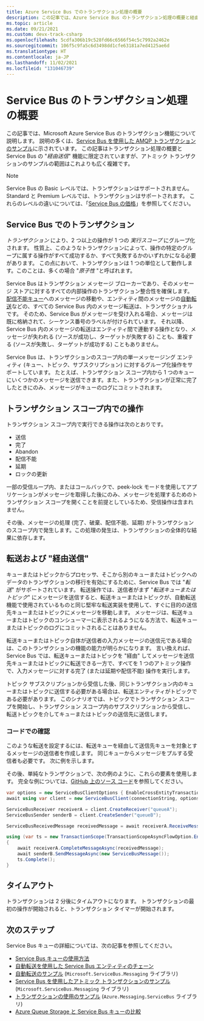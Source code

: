 ```yaml
---
title: Azure Service Bus でのトランザクション処理の概要
description: この記事では、Azure Service Bus のトランザクション処理の概要と経由送信機能について説明します。
ms.topic: article
ms.date: 09/21/2021
ms.custom: devx-track-csharp
ms.openlocfilehash: 5cdfa306b19c528fd66c6566f54c5c7992a2462e
ms.sourcegitcommit: 106f5c9fa5c6d3498dd1cfe63181a7ed4125ae6d
ms.translationtype: HT
ms.contentlocale: ja-JP
ms.lasthandoff: 11/02/2021
ms.locfileid: "131046739"
---
```

# <a name="overview-of-service-bus-transaction-processing"></a>Service Bus のトランザクション処理の概要

この記事では、Microsoft Azure Service Bus のトランザクション機能について説明します。 説明の多くは、[Service Bus を使用した AMQP トランザクションのサンプル](https://github.com/Azure/azure-service-bus/tree/master/samples/DotNet/Microsoft.Azure.ServiceBus/TransactionsAndSendVia/TransactionsAndSendVia/AMQPTransactionsSendVia)に示されています。 この記事はトランザクション処理の概要と Service Bus の "*経由送信*" 機能に限定されていますが、アトミック トランザクションのサンプルの範囲はこれよりも広く複雑です。

> [!NOTE]
> Service Bus の Basic レベルでは、トランザクションはサポートされません。 Standard と Premium レベルでは、トランザクションはサポートされます。 これらのレベルの違いについては、「[Service Bus の価格](https://azure.microsoft.com/pricing/details/service-bus/)」を参照してください。

## <a name="transactions-in-service-bus"></a>Service Bus でのトランザクション

*トランザクション* により、2 つ以上の操作が 1 つの *実行スコープ* にグループ化されます。 性質上、このようなトランザクションによって、操作の特定のグループに属する操作がすべて成功するか、すべて失敗するかのいずれかになる必要があります。 この点において、トランザクションは 1 つの単位として動作します。このことは、多くの場合 "*原子性* "と呼ばれます。

Service Bus はトランザクション メッセージ ブローカーであり、そのメッセージ ストアに対するすべての内部操作のトランザクション整合性を確保します。 [配信不能キュー](service-bus-dead-letter-queues.md)へのメッセージの移動や、エンティティ間のメッセージの[自動転送](service-bus-auto-forwarding.md)などの、すべての Service Bus 内のメッセージ転送は、トランザクショナルです。 そのため、Service Bus がメッセージを受け入れる場合、メッセージは既に格納されて、シーケンス番号のラベルが付けられています。 それ以降、Service Bus 内のメッセージの転送はエンティティ間で連動する操作となり、メッセージが失われる (ソースが成功し、ターゲットが失敗する) ことも、重複する (ソースが失敗し、ターゲットが成功する) こともありません。

Service Bus は、トランザクションのスコープ内の単一メッセージング エンティティ (キュー、トピック、サブスクリプション) に対するグループ化操作をサポートしています。 たとえば、トランザクション スコープ内から 1 つのキューにいくつかのメッセージを送信できます。また、トランザクションが正常に完了したときにのみ、メッセージがキューのログにコミットされます。

## <a name="operations-within-a-transaction-scope"></a>トランザクション スコープ内での操作

トランザクション スコープ内で実行できる操作は次のとおりです。

- 送信
- 完了
- Abandon
- 配信不能
- 延期
- ロックの更新

一部の受信ループ内、またはコールバックで、peek-lock モードを使用してアプリケーションがメッセージを取得した後にのみ、メッセージを処理するためのトランザクション スコープを開くことを前提としているため、受信操作は含まれません。

その後、メッセージの処理 (完了、破棄、配信不能、延期) がトランザクションのスコープ内で発生します。この処理の発生は、トランザクションの全体的な結果に依存します。

## <a name="transfers-and-send-via"></a>転送および "経由送信"

キューまたはトピックからプロセッサ、そこから別のキューまたはトピックへのデータのトランザクションの移行を有効にするために、Service Bus では "*転送*" がサポートされています。 転送操作では、送信者がまず "*転送キューまたはトピック*" にメッセージを送信すると、転送キューまたはトピックが、自動転送機能で使用されているものと同じ堅牢な転送実装を使用して、すぐに目的の送信先キューまたはトピックにメッセージを移動します。 メッセージは、転送キューまたはトピックのコンシューマーに表示されるようになる方法で、転送キューまたはトピックのログにコミットされることはありません。

転送キューまたはトピック自体が送信者の入力メッセージの送信元である場合は、このトランザクションの機能の能力が明らかになります。 言い換えれば、Service Bus では、転送キューまたはトピックを "経由" してメッセージを送信先キューまたはトピックに転送できる一方で、すべてを 1 つのアトミック操作で、入力メッセージに対する完了 (または延期や配信不能) 操作を実行します。 

トピック サブスクリプションから受信した後、同じトランザクション内のキューまたはトピックに送信する必要がある場合は、転送エンティティがトピックである必要があります。 このシナリオでは、トピックでトランザクション スコープを開始し、トランザクション スコープ内のサブスクリプションから受信し、転送トピックを介してキューまたはトピックの送信先に送信します。 

### <a name="see-it-in-code"></a>コードでの確認

このような転送を設定するには、転送キューを経由して送信先キューを対象とするメッセージの送信者を作成します。 同じキューからメッセージをプルする受信者も必要です。 次に例を示します。

その後、単純なトランザクションで、次の例のように、これらの要素を使用します。 完全な例については、[GitHub 上のソース コード](https://github.com/Azure/azure-sdk-for-net/blob/main/sdk/servicebus/Azure.Messaging.ServiceBus/samples/Sample06_Transactions.md#transactions-across-entities)を参照してください。

```csharp
var options = new ServiceBusClientOptions { EnableCrossEntityTransactions = true };
await using var client = new ServiceBusClient(connectionString, options);

ServiceBusReceiver receiverA = client.CreateReceiver("queueA");
ServiceBusSender senderB = client.CreateSender("queueB");

ServiceBusReceivedMessage receivedMessage = await receiverA.ReceiveMessageAsync();

using (var ts = new TransactionScope(TransactionScopeAsyncFlowOption.Enabled))
{
    await receiverA.CompleteMessageAsync(receivedMessage);
    await senderB.SendMessageAsync(new ServiceBusMessage());
    ts.Complete();
}
```


## <a name="timeout"></a>タイムアウト
トランザクションは 2 分後にタイムアウトになります。 トランザクションの最初の操作が開始されると、トランザクション タイマーが開始されます。 

## <a name="next-steps"></a>次のステップ

Service Bus キューの詳細については、次の記事を参照してください。

* [Service Bus キューの使用方法](service-bus-dotnet-get-started-with-queues.md)
* [自動転送を使用した Service Bus エンティティのチェーン](service-bus-auto-forwarding.md)
* [自動転送のサンプル](https://github.com/Azure/azure-service-bus/tree/master/samples/DotNet/Microsoft.ServiceBus.Messaging/AutoForward) (`Microsoft.ServiceBus.Messaging` ライブラリ)
* [Service Bus を使用したアトミック トランザクションのサンプル](https://github.com/Azure/azure-service-bus/tree/master/samples/DotNet/Microsoft.ServiceBus.Messaging/AtomicTransactions) (`Microsoft.ServiceBus.Messaging` ライブラリ)
* [トランザクションの使用のサンプル](https://github.com/Azure/azure-sdk-for-net/blob/main/sdk/servicebus/Azure.Messaging.ServiceBus/samples/Sample06_Transactions.md) (`Azure.Messaging.ServiceBus` ライブラリ)
* [Azure Queue Storage と Service Bus キューの比較](service-bus-azure-and-service-bus-queues-compared-contrasted.md)
